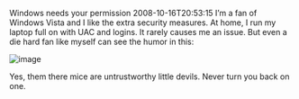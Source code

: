 Windows needs your permission
2008-10-16T20:53:15
I’m a fan of Windows Vista and I like the extra security measures. At home, I run my laptop full on with UAC and logins. It rarely causes me an issue. But even a die hard fan like myself can see the humor in this:

![image](/cdn/images/blog/Windowsneedsyourpermission_ED6E/image_thumb.png)

Yes, them there mice are untrustworthy little devils. Never turn you back on one.
